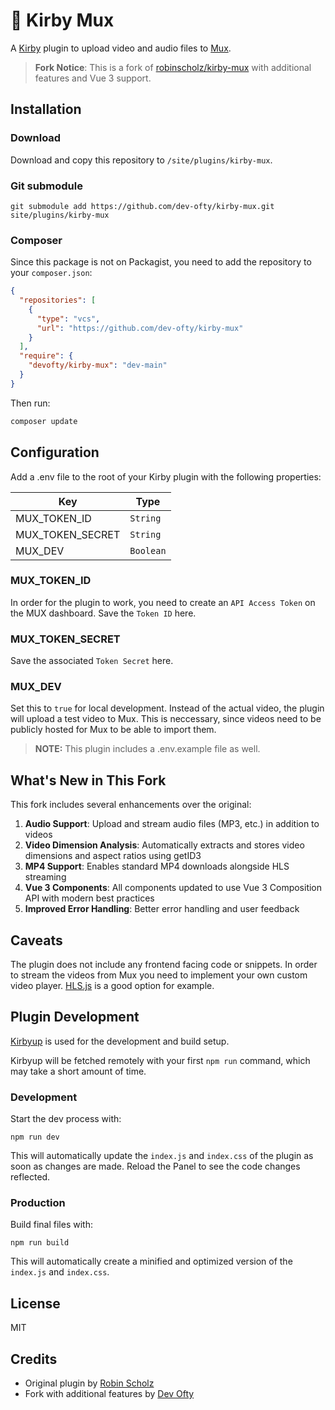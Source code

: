 # 📼 Kirby Mux

A [Kirby](https://getkirby.com) plugin to upload video and audio files to [Mux](https://mux.com).

> **Fork Notice**: This is a fork of [robinscholz/kirby-mux](https://github.com/robinscholz/kirby-mux) with additional features and Vue 3 support.

## Installation

### Download

Download and copy this repository to `/site/plugins/kirby-mux`.

### Git submodule

```
git submodule add https://github.com/dev-ofty/kirby-mux.git site/plugins/kirby-mux
```

### Composer

Since this package is not on Packagist, you need to add the repository to your `composer.json`:

```json
{
  "repositories": [
    {
      "type": "vcs",
      "url": "https://github.com/dev-ofty/kirby-mux"
    }
  ],
  "require": {
    "devofty/kirby-mux": "dev-main"
  }
}
```

Then run:
```bash
composer update
```

## Configuration

Add a .env file to the root of your Kirby plugin with the following properties:

| Key              | Type      |
| ---------------- | --------- |
| MUX_TOKEN_ID     | `String`  |
| MUX_TOKEN_SECRET | `String`  |
| MUX_DEV          | `Boolean` |

### MUX_TOKEN_ID

In order for the plugin to work, you need to create an `API Access Token` on the MUX dashboard. Save the `Token ID` here.

### MUX_TOKEN_SECRET

Save the associated `Token Secret` here.

### MUX_DEV

Set this to `true` for local development. Instead of the actual video, the plugin will upload a test video to Mux. This is neccessary, since videos need to be publicly hosted for Mux to be able to import them.

> **NOTE:** This plugin includes a .env.example file as well.

## What's New in This Fork

This fork includes several enhancements over the original:

1. **Audio Support**: Upload and stream audio files (MP3, etc.) in addition to videos
2. **Video Dimension Analysis**: Automatically extracts and stores video dimensions and aspect ratios using getID3
3. **MP4 Support**: Enables standard MP4 downloads alongside HLS streaming
4. **Vue 3 Components**: All components updated to use Vue 3 Composition API with modern best practices
5. **Improved Error Handling**: Better error handling and user feedback

## Caveats

The plugin does not include any frontend facing code or snippets. In order to stream the videos from Mux you need to implement your own custom video player. [HLS.js](https://github.com/video-dev/hls.js/) is a good option for example.

## Plugin Development

[Kirbyup](https://github.com/johannschopplich/kirbyup) is used for the development and build setup.

Kirbyup will be fetched remotely with your first `npm run` command, which may take a short amount of time.

### Development

Start the dev process with:

```
npm run dev
```

This will automatically update the `index.js` and `index.css` of the plugin as soon as changes are made.
Reload the Panel to see the code changes reflected.

### Production

Build final files with:

```
npm run build
```

This will automatically create a minified and optimized version of the `index.js` and `index.css`.

## License

MIT

## Credits

- Original plugin by [Robin Scholz](https://github.com/robinscholz)
- Fork with additional features by [Dev Ofty](https://github.com/dev-ofty)

